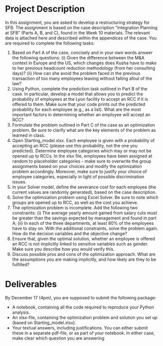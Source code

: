 # Project Description

In this assignment, you are asked to develop a restructuring strategy for SFB. The assignment is based on the case description "Integration Planning at SFB" (Parts A, B, and C), found in the Week 10 materials. The relevant data is attached here and described within the appendices of the case. You are required to complete the following tasks:

1. Based on Part A of the case, concisely and in your own words answer the following questions: (i) Given the difference between the M&A context in Europe and the US, which changes does Kusha have to make to her previous headcount reduction methodology (from her consulting days)? (ii) How can she avoid the problem faced in the previous transaction of too many employees leaving without falling afoul of the law?
2. Using Python, complete the prediction task outlined in Part B of the case. In particular, develop a model that allows you to predict the probability of employees at the Lyon facility to accept an RCC if it is offered to them. Make sure that your code prints out the predicted probability for each employee (e.g., as a list). What are the most important factors in determining whether an employee will accept an RCC?
3. Formulate the problem outlined in Part C of the case as an optimization problem. Be sure to clarify what are the key elements of the problem as learned in class.
4. Open Starting_model.xlsx. Each employee is given with a probability of accepting an RCC (please use this probability, not the one you predicted). Determine employee categories which may or may not be opened up to RCCs. In the xlsx file, employees have been assigned at random to placeholder categories - make sure to overwrite the group assignments based on your choices and modify the optimization problem accordingly. Moreover, make sure to justify your choice of employee categories, especially in light of possible discrimination issues.
5. In your Solver model, define the severance cost for each employee (the current values are randomly generated), based on the case description.
6. Solve the optimization problem using Excel Solver. Be sure to note which groups are opened up to RCC, as well as the cost you achieve.
7. The optimization problem is incomplete. Add the following two constraints: (i) The average yearly amount gained from salary cuts must be greater than the savings expected by management and found in part A; (ii) In each of the three departments, at least 80% of the employees have to stay on. With the additional constraints, solve the problem again. How do the decision variables and the objective change?
8. Ensure that, given the optimal solution, whether an employee is offered an RCC is not implicitly linked to sensitive variables such as gender. Make sure you describe how you would verify this.
9. Discuss possible pros and cons of the optimization approach. What are the assumptions you are making implicitly, and how likely are they to be fulfilled?

# Deliverables
By December 17 (4pm), you are supposed to submit the following package:

- A notebook, containing all the code required to reproduce your Python analysis.
- An xlsx-file, containing the optimization problem and solution you set up (based on Starting_model.xlsx).
- Your textual answers, including justifications. You can either submit these in a separate pdf-file, or as part of your notebook. In either case, make clear which question you are answering
